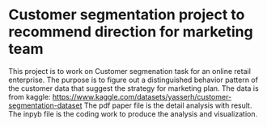 # Customer segmentation project to recommend direction for marketing team
This project is to work on Customer segmenation task for an online retail enterprise. The purpose is to figure out a distinguished behavior pattern of the customer data that suggest the strategy for marketing plan.
The data is from kaggle: https://www.kaggle.com/datasets/yasserh/customer-segmentation-dataset
The pdf paper file is the detail analysis with result.
The inpyb file is the coding work to produce the analysis and visualization.
